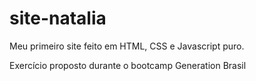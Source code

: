# site-natalia

<p> Meu primeiro site feito em HTML, CSS e Javascript puro.
<br>
<p> Exercício proposto durante o bootcamp Generation Brasil
